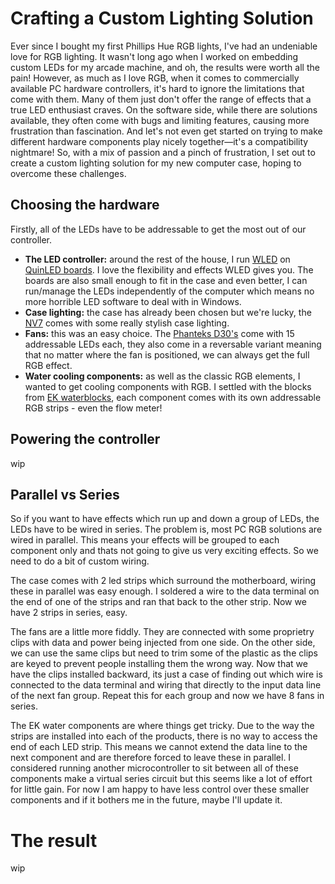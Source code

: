 <!--
title: Crafting a Custom Lighting Solution 
description: Making a custom lighting solution for the Phanteks NV7 using WLED
slug: custom-lighting
published: false
created: 2023-10-02
-->
# Crafting a Custom Lighting Solution 
Ever since I bought my first Phillips Hue RGB lights, I've had an undeniable love for RGB lighting. It wasn't long ago when I worked on embedding custom LEDs for my arcade machine, and oh, the results were worth all the pain! However, as much as I love RGB, when it comes to commercially available PC hardware controllers, it's hard to ignore the limitations that come with them. Many of them just don't offer the range of effects that a true LED enthusiast craves. On the software side, while there are solutions available, they often come with bugs and limiting features, causing more frustration than fascination. And let's not even get started on trying to make different hardware components play nicely together—it's a compatibility nightmare! So, with a mix of passion and a pinch of frustration, I set out to create a custom lighting solution for my new computer case, hoping to overcome these challenges.

## Choosing the hardware
Firstly, all of the LEDs have to be addressable to get the most out of our controller. 

- **The LED controller:** around the rest of the house, I run [WLED](https://kno.wled.ge/) on [QuinLED boards](https://quinled.info/). I love the flexibility and effects WLED gives you. The boards are also small enough to fit in the case and even better, I can run/manage the LEDs independently of the computer which means no more horrible LED software to deal with in Windows.
- **Case lighting:**  the case has already been chosen but we're lucky, the [NV7](https://phanteks.com/NV7.html) comes with some really stylish case lighting.
- **Fans:** this was an easy choice. The [Phanteks D30's](https://phanteks.com/PH-F120D30.html) come with 15 addressable LEDs each, they also come in a reversable variant meaning that no matter where the fan is positioned, we can always get the full RGB effect.
- **Water cooling components:** as well as the classic RGB elements, I wanted to get cooling components with RGB. I settled with the blocks from [EK waterblocks](https://www.ekwb.com/), each component comes with its own addressable RGB strips - even the flow meter!

## Powering the controller
wip

## Parallel vs Series
So if you want to have effects which run up and down a group of LEDs, the LEDs have to be wired in series. The problem is, most PC RGB solutions are wired in parallel. This means your effects will be grouped to each component only and thats not going to give us very exciting effects. So we need to do a bit of custom wiring.

The case comes with 2 led strips which surround the motherboard, wiring these in parallel was easy enough. I soldered a wire to the data terminal on the end of one of the strips and ran that back to the other strip. Now we have 2 strips in series, easy.

The fans are a little more fiddly. They are connected with some proprietry clips with data and power being injected from one side. On the other side, we can use the same clips but need to trim some of the plastic as the clips are keyed to prevent people installing them the wrong way. Now that we have the clips installed backward, its just a case of finding out which wire is connected to the data terminal and wiring that directly to the input data line of the next fan group. Repeat this for each group and now we have 8 fans in series.

The EK water components are where things get tricky. Due to the way the strips are installed into each of the products, there is no way to access the end of each LED strip. This means we cannot extend the data line to the next component and are therefore forced to leave these in parallel. I considered running another microcontroller to sit between all of these components make a virtual series circuit but this seems like a lot of effort for little gain. For now I am happy to have less control over these smaller components and if it bothers me in the future, maybe I'll update it.

# The result
wip
